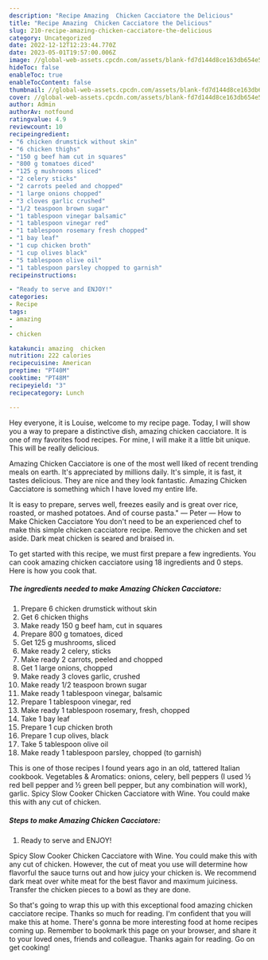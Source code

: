 ```yaml
---
description: "Recipe Amazing  Chicken Cacciatore the Delicious"
title: "Recipe Amazing  Chicken Cacciatore the Delicious"
slug: 210-recipe-amazing-chicken-cacciatore-the-delicious
category: Uncategorized
date: 2022-12-12T12:23:44.770Z
date: 2023-05-01T19:57:00.006Z
image: //global-web-assets.cpcdn.com/assets/blank-fd7d144d8ce163db654e5a02c40b08a2775adb7897d16e4062681dc7e1b2800f.png
hideToc: false
enableToc: true
enableTocContent: false
thumbnail: //global-web-assets.cpcdn.com/assets/blank-fd7d144d8ce163db654e5a02c40b08a2775adb7897d16e4062681dc7e1b2800f.png
cover: //global-web-assets.cpcdn.com/assets/blank-fd7d144d8ce163db654e5a02c40b08a2775adb7897d16e4062681dc7e1b2800f.png
author: Admin
authorAv: notfound
ratingvalue: 4.9
reviewcount: 10
recipeingredient:
- "6 chicken drumstick without skin"
- "6 chicken thighs"
- "150 g beef ham cut in squares"
- "800 g tomatoes diced"
- "125 g mushrooms sliced"
- "2 celery sticks"
- "2 carrots peeled and chopped"
- "1 large onions chopped"
- "3 cloves garlic crushed"
- "1/2 teaspoon brown sugar"
- "1 tablespoon vinegar balsamic"
- "1 tablespoon vinegar red"
- "1 tablespoon rosemary fresh chopped"
- "1 bay leaf"
- "1 cup chicken broth"
- "1 cup olives black"
- "5 tablespoon olive oil"
- "1 tablespoon parsley chopped to garnish"
recipeinstructions:

- "Ready to serve and ENJOY!"
categories:
- Recipe
tags:
- amazing
- 
- chicken

katakunci: amazing  chicken 
nutrition: 222 calories
recipecuisine: American
preptime: "PT40M"
cooktime: "PT48M"
recipeyield: "3"
recipecategory: Lunch

---
```



Hey everyone, it is Louise, welcome to my recipe page. Today, I will show you a way to prepare a distinctive dish, amazing  chicken cacciatore. It is one of my favorites food recipes. For mine, I will make it a little bit unique. This will be really delicious.

Amazing  Chicken Cacciatore is one of the most well liked of recent trending meals on earth. It's appreciated by millions daily. It's simple, it is fast, it tastes delicious. They are nice and they look fantastic. Amazing  Chicken Cacciatore is something which I have loved my entire life.

It is easy to prepare, serves well, freezes easily and is great over rice, roasted, or mashed potatoes. And of course pasta.&#34; — Peter — How to Make Chicken Cacciatore You don&#39;t need to be an experienced chef to make this simple chicken cacciatore recipe. Remove the chicken and set aside. Dark meat chicken is seared and braised in.


To get started with this recipe, we must first prepare a few ingredients. You can cook amazing  chicken cacciatore using 18 ingredients and 0 steps. Here is how you cook that.

<!--inarticleads1-->

##### The ingredients needed to make Amazing  Chicken Cacciatore:

1. Prepare 6 chicken drumstick without skin
1. Get 6 chicken thighs
1. Make ready 150 g beef ham, cut in squares
1. Prepare 800 g tomatoes, diced
1. Get 125 g mushrooms, sliced
1. Make ready 2 celery, sticks
1. Make ready 2 carrots, peeled and chopped
1. Get 1 large onions, chopped
1. Make ready 3 cloves garlic, crushed
1. Make ready 1/2 teaspoon brown sugar
1. Make ready 1 tablespoon vinegar, balsamic
1. Prepare 1 tablespoon vinegar, red
1. Make ready 1 tablespoon rosemary, fresh, chopped
1. Take 1 bay leaf
1. Prepare 1 cup chicken broth
1. Prepare 1 cup olives, black
1. Take 5 tablespoon olive oil
1. Make ready 1 tablespoon parsley, chopped (to garnish)


This is one of those recipes I found years ago in an old, tattered Italian cookbook. Vegetables &amp; Aromatics: onions, celery, bell peppers (I used ½ red bell pepper and ½ green bell pepper, but any combination will work), garlic. Spicy Slow Cooker Chicken Cacciatore with Wine. You could make this with any cut of chicken. 

<!--inarticleads2-->

##### Steps to make Amazing  Chicken Cacciatore:


1. Ready to serve and ENJOY!

Spicy Slow Cooker Chicken Cacciatore with Wine. You could make this with any cut of chicken. However, the cut of meat you use will determine how flavorful the sauce turns out and how juicy your chicken is. We recommend dark meat over white meat for the best flavor and maximum juiciness. Transfer the chicken pieces to a bowl as they are done. 

So that's going to wrap this up with this exceptional food amazing  chicken cacciatore recipe. Thanks so much for reading. I'm confident that you will make this at home. There's gonna be more interesting food at home recipes coming up. Remember to bookmark this page on your browser, and share it to your loved ones, friends and colleague. Thanks again for reading. Go on get cooking!
